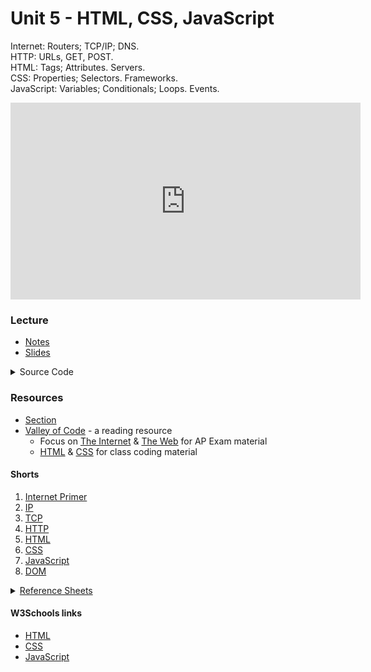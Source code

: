 # Unit 5 - HTML, CSS, JavaScript

Internet: Routers; TCP/IP; DNS.  
HTTP: URLs, GET, POST.  
HTML: Tags; Attributes. Servers.  
CSS: Properties; Selectors. Frameworks.  
JavaScript: Variables; Conditionals; Loops. Events.

<iframe width="560" height="315" src="https://www.youtube.com/embed/ciz2UaifaNM?si=8XQM279PAoMrB1iR" title="YouTube video player" frameborder="0" allow="accelerometer; autoplay; clipboard-write; encrypted-media; gyroscope; picture-in-picture; web-share" referrerpolicy="strict-origin-when-cross-origin" allowfullscreen></iframe>

### Lecture
  - [Notes](https://cs50.harvard.edu/ap/2025/curriculum/x/notes/8/)
  - [Slides](https://docs.google.com/presentation/d/1mSiShIskOu7_w26K_r3VM8Kbb7z192AFNS1v64s6-s8/edit?usp=sharing)
  
  <details>
  <summary>Source Code</summary>
    <ul>
      <li><a href="https://cdn.cs50.net/2023/fall/lectures/8/src8/">Index</a></li>
      <li><a href="https://cdn.cs50.net/2023/fall/lectures/8/src8.pdf">PDF</a></li>
      <li><a href="https://cdn.cs50.net/2023/fall/lectures/8/src8.zip">Zip</a></li>
    </ul>
  </details> 

### Resources

- [Section](https://cs50.harvard.edu/ap/2025/curriculum/x/sections/8/)
- [Valley of Code](https://thevalleyofcode.com/) - a reading resource 
  - Focus on [The Internet](https://thevalleyofcode.com/the-internet) & [The Web](https://thevalleyofcode.com/the-web) for AP Exam material
  - [HTML](https://thevalleyofcode.com/html) & [CSS](https://thevalleyofcode.com/css) for class coding material

#### Shorts
1. [Internet Primer](https://cs50.harvard.edu/ap/2022/curriculum/x/shorts/internet_primer/)
2. [IP](https://cs50.harvard.edu/ap/2022/curriculum/x/shorts/ip/)
3. [TCP](https://cs50.harvard.edu/ap/2022/curriculum/x/shorts/tcp/)
1. [HTTP](https://cs50.harvard.edu/ap/2022/curriculum/x/shorts/http/)
1. [HTML](https://cs50.harvard.edu/ap/2022/curriculum/x/shorts/html/)
1. [CSS](https://cs50.harvard.edu/ap/2022/curriculum/x/shorts/css/)
1. [JavaScript](https://cs50.harvard.edu/ap/2022/curriculum/x/shorts/javascript/)
1. [DOM](https://cs50.harvard.edu/ap/2022/curriculum/x/shorts/dom/)

<details><summary><a href="\apcsp\assets\pdfs\webRefSheets.pdf">Reference Sheets</a></summary>
  <ul>
    <li data-marker="*"><a href="\apcsp\assets\pdfs\internet_basics.pdf">Internet Basics</a></li>
    <li data-marker="*"><a href="\apcsp\assets\pdfs\ip_addresses.pdf">IP Addresses</a></li>
    <li data-marker="*"><a href="\apcsp\assets\pdfs\tcp_and_ip.pdf">TCP and IP</a></li>
    <li data-marker="*"><a href="\apcsp\assets\pdfs\dns_and_dhcp.pdf">DNS and DHCP</a></li>
    <li data-marker="*"><a href="\apcsp\assets\pdfs\http.pdf">HTTP</a></li>
    <li data-marker="*"><a href="\apcsp\assets\pdfs\html.pdf">HTML</a></li>
    <li data-marker="*"><a href="\apcsp\assets\pdfs\css.pdf">CSS</a></li>
    <li data-marker="*"><a href="\apcsp\assets\pdfs\javascript.pdf">JavaScript</a></li>
  </ul>
</details>

#### W3Schools links
- [HTML](https://www.w3schools.com/html/)
- [CSS](https://www.w3schools.com/css/)
- [JavaScript](https://www.w3schools.com/js/)

<!-- ### Practice, Labs & Problems
- [Practice Problem -Radio Shack Redo](https://cs50.harvard.edu/ap/2024/problems/8/redo/)
- [Lab - Trivia](https://cs50.harvard.edu/ap/2024/curriculum/x/labs/8/)
- [Problem - Homepage](https://cs50.harvard.edu/ap/2024/curriculum/x/psets/8/homepage/)
 -->


